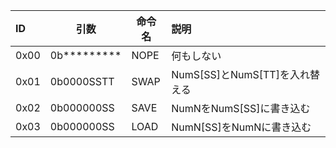 |ID|引数|命令名|説明|
|:-|-|-|:-|
|0x00|0b&#42;&#42;&#42;&#42;&#42;&#42;&#42;&#42;&#42;|NOPE|何もしない|
|0x01|0b0000SSTT|SWAP|NumS[SS]とNumS[TT]を入れ替える|
|0x02|0b000000SS|SAVE|NumNをNumS[SS]に書き込む|
|0x03|0b000000SS|LOAD|NumN[SS]をNumNに書き込む|
